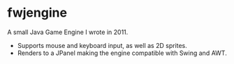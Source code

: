# fwjengine
A small Java Game Engine I wrote in 2011.

* Supports mouse and keyboard input, as well as 2D sprites. 
* Renders to a JPanel making the engine compatible with Swing and AWT.
